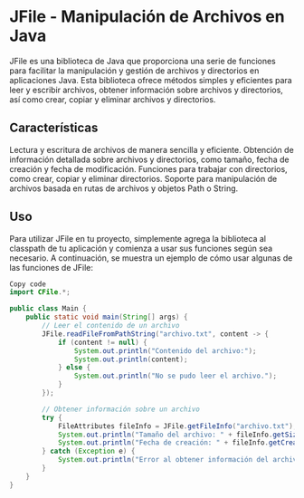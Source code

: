 # **JFile - Manipulación de Archivos en Java**

JFile es una biblioteca de Java que proporciona una serie de funciones para facilitar la manipulación y gestión de archivos y directorios en aplicaciones Java. Esta biblioteca ofrece métodos simples y eficientes para leer y escribir archivos, obtener información sobre archivos y directorios, así como crear, copiar y eliminar archivos y directorios.

## **Características**

Lectura y escritura de archivos de manera sencilla y eficiente.
Obtención de información detallada sobre archivos y directorios, como tamaño, fecha de creación y fecha de modificación.
Funciones para trabajar con directorios, como crear, copiar y eliminar directorios.
Soporte para manipulación de archivos basada en rutas de archivos y objetos Path o String.

## **Uso**
Para utilizar JFile en tu proyecto, simplemente agrega la biblioteca al classpath de tu aplicación y comienza a usar sus funciones según sea necesario. A continuación, se muestra un ejemplo de cómo usar algunas de las funciones de JFile:

```java
Copy code
import CFile.*;

public class Main {
    public static void main(String[] args) {
        // Leer el contenido de un archivo
        JFile.readFileFromPathString("archivo.txt", content -> {
            if (content != null) {
                System.out.println("Contenido del archivo:");
                System.out.println(content);
            } else {
                System.out.println("No se pudo leer el archivo.");
            }
        });

        // Obtener información sobre un archivo
        try {
            FileAttributes fileInfo = JFile.getFileInfo("archivo.txt");
            System.out.println("Tamaño del archivo: " + fileInfo.getSize() + " bytes");
            System.out.println("Fecha de creación: " + fileInfo.getCreationTime());
        } catch (Exception e) {
            System.out.println("Error al obtener información del archivo: " + e.getMessage());
        }
    }
}
```
